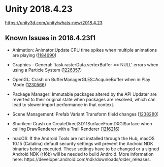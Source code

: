 # Unity 2018.4.23
https://unity3d.com/unity/whats-new/2018.4.23

## Known Issues in 2018.4.23f1

<ul>
<li><p>Animation: Animator.Update CPU time spikes when multiple animations are playing (<a href="https://issuetracker.unity3d.com/issues/animator-dot-update-cpu-time-spikes-when-multiple-animations-are-playing">1184690</a>)</p></li>
<li><p>Graphics - General:  'task.rasterData.vertexBuffer == NULL' errors when using a Particle System (<a href="https://issuetracker.unity3d.com/issues/task-dot-rasterdata-dot-vertexbuffer-equals-equals-null-errors-when-using-a-particle-system">1226357</a>)</p></li>
<li><p>OpenGL:  Crash on BufferManagerGLES::AcquireBuffer when in Play Mode (<a href="https://issuetracker.unity3d.com/issues/opengl-crash-on-buffermanagergles-acquirebuffer-when-in-play-mode">1230566</a>)</p></li>
<li><p>Package Manager: Immutable packages altered by the API Updater are reverted to their original state when packages are resolved, which can lead to slower import performance in that context.</p></li>
<li><p>Scene Management: Prefab Variant Transform fileId changes (<a href="https://issuetracker.unity3d.com/issues/prefab-variant-transform-fileid-changes">1238280</a>)</p></li>
<li><p>Shuriken: Crash on CreateDirect3D11SurfaceFromDXGISurface when calling DrawRenderer with a Trail Renderer (<a href="https://issuetracker.unity3d.com/issues/crash-on-createdirect3d11surfacefromdxgisurface-when-calling-drawrenderer-with-a-trail-renderer">1216216</a>)</p></li>
<li><p>macOS: If the Android Tools are not installed through the Hub, macOS 10.15 (Catalina) default security settings will prevent the Android NDK binaries being executed. These settings have to be changed or a signed Android NDK (r16b) will be needed to build Android. More information here: https://developer.android.com/ndk/downloads/older_releases.</p></li>
</ul>
